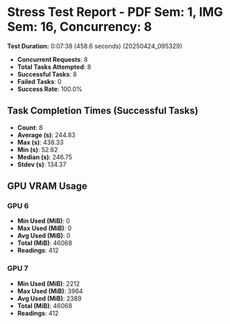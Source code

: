 # Stress Test Report - PDF Sem: 1, IMG Sem: 16, Concurrency: 8

**Test Duration:** 0:07:38 (458.6 seconds) (20250424_095329)

- **Concurrent Requests**: 8
- **Total Tasks Attempted**: 8
- **Successful Tasks**: 8
- **Failed Tasks**: 0
- **Success Rate**: 100.0%

## Task Completion Times (Successful Tasks)

- **Count**: 8
- **Average (s)**: 244.83
- **Max (s)**: 438.33
- **Min (s)**: 52.62
- **Median (s)**: 246.75
- **Stdev (s)**: 134.37

## GPU VRAM Usage

### GPU 6

- **Min Used (MiB)**: 0
- **Max Used (MiB)**: 0
- **Avg Used (MiB)**: 0
- **Total (MiB)**: 46068
- **Readings**: 412

### GPU 7

- **Min Used (MiB)**: 2212
- **Max Used (MiB)**: 3964
- **Avg Used (MiB)**: 2389
- **Total (MiB)**: 46068
- **Readings**: 412



